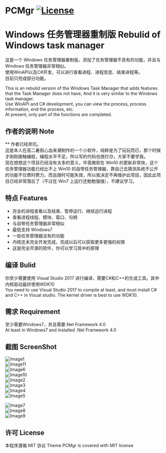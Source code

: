 PCMgr [![License](https://img.shields.io/badge/Licence-MIT-blue.svg)]()
=======================
 Windows 任务管理器重制版 Rebulid of Windows task manager
===
这是一个 Windows 任务管理器重制版，添加了任务管理器不具有的功能，并且与 Windows 任务管理器非常相似。<br/>
使用WinAPI以及C#开发，可以进行查看进程、进程信息、结束进程等。<br/>
目前只完成部分功能。<br/>

This is an rebulid version of the Windows Task Manager that adds features that the Task Manager does not have, And it is very similar to the Windows task manager. <br/>
Use WinAPI and C# development, you can view the process, process information, end the process, etc. <br/>
At present, only part of the functions are completed.

作者的说明 Note
---
** 作者已经弃坑。<br/>
这是本人在高二暑假心血来潮制作的一个小软件，纯粹是为了玩玩而已，那个时候才刚刚接触编程，编程水平不足，所以写的代码也很烂😓，大家不要学我。<br/>
现在想想这个项目已经没有太多的意义，毕竟微软在 Win10 的更新非常快，这个任务管理器功能已经比不上 Win10 的自带任务管理器，靠自己去猜测系统不公开的功能不仅费时费力，而且随时可能失效，所以我决定不再维护此项目，因此此项目已经非常落后了（不过在 Win7 上运行还勉勉强强），不建议学习。<br/>

特点 Features
---
- 完全的进程查看以及结束、暂停运行、继续运行进程
- 查看进程线程、模块、窗口、句柄
- 与自带任务管理器非常相似
- 最低支持 Windows7
- 一些任务管理器没有的功能
- 内核还未完全开发完成，完成以后可以获取更多更强的权限
- 这是完全开源的软件，你可以学习其中的原理

编译 Bulid
---
你至少需要使用 Visual Studio 2017 进行编译，需要C#和C++的生成工具。其中内核驱动最好使用WDK10<br/>
You need to use Visual Studio 2017 to compile at least, and must install C# and C++ in Visual studio. The kernel driver is best to use WDK10.

需求 Requirement
---
至少需要Windows7，并且需要.Net Framework 4.0<br/>
At least in Windows7 and installed .Net Framework 4.0<br/>

截图 ScreenShot
---
![Image1](https://raw.githubusercontent.com/717021/PCMgr/master/image1.png)<br/>
![Image11](https://raw.githubusercontent.com/717021/PCMgr/master/image11.png)<br/>
![Image6](https://raw.githubusercontent.com/717021/PCMgr/master/image6.png)<br/>
![Image10](https://raw.githubusercontent.com/717021/PCMgr/master/image10.png)<br/>
![Image2](https://raw.githubusercontent.com/717021/PCMgr/master/image2.png)<br/>
![Image3](https://raw.githubusercontent.com/717021/PCMgr/master/image3.png)<br/>
![Image4](https://raw.githubusercontent.com/717021/PCMgr/master/image4.png)<br/>
![Image5](https://raw.githubusercontent.com/717021/PCMgr/master/image5.png)<br/>

![Image7](https://raw.githubusercontent.com/717021/PCMgr/master/image7.png)<br/>
![Image8](https://raw.githubusercontent.com/717021/PCMgr/master/image8.png)<br/>
![Image9](https://raw.githubusercontent.com/717021/PCMgr/master/image9.png)<br/>

许可 License
---
本程序遵循 MIT 协议
Theme PCMgr is covered with MIT license
